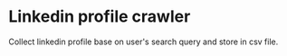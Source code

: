 # Linkedin profile crawler
Collect linkedin profile base on user's search query and store in csv file.

